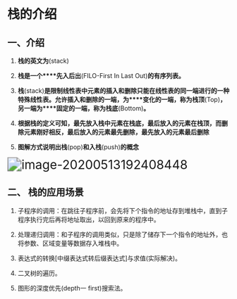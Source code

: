# **栈的介绍**

## **一、介绍**

1) **栈的英文为**(stack) 

2) **栈是一个****先入后出**(FILO-First In Last Out)**的有序列表。**

3) **栈**(stack)**是限制线性表中元素的插入和删除只能在线性表的同一端进行的一种特殊线性表。允许插入和删除的一端，为****变化的一端，称为栈顶**(Top)**，另一端为****固定的一端，称为栈底**(Bottom)**。**

4) **根据栈的定义可知，最先放入栈中元素在栈底，最后放入的元素在栈顶，而删除元素刚好相反，最后放入的元素最先删除，最先放入的元素最后删除**

5) **图解方式说明出栈**(pop)**和入栈**(push)**的概念**

<img src="E:\black user\Java\有道云截图\image-20200513192408448.png" alt="image-20200513192408448" style="zoom:200%;" />





## 二、 栈的应用场景

 

1) 子程序的调用：在跳往子程序前，会先将下个指令的地址存到堆栈中，直到子程序执行完后再将地址取出，以回到原来的程序中。 

2) 处理递归调用：和子程序的调用类似，只是除了储存下一个指令的地址外，也将参数、区域变量等数据存入堆栈中。 

3) 表达式的转换[中缀表达式转后缀表达式]与求值(实际解决)。

4) 二叉树的遍历。

5) 图形的深度优先(depth一 first)搜索法。